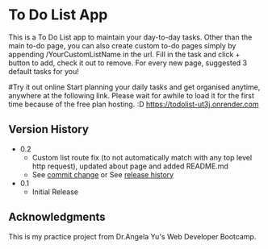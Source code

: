 # To Do List App
This is a To Do List app to maintain your day-to-day tasks. Other than the main to-do page, you can also create custom to-do pages simply by appending /YourCustomListName in the url. Fill in the task and click + button to add, check it out to remove. For every new page, suggested 3 default tasks for you!

#Try it out online
Start planning your daily tasks and get organised anytime, anywhere at the following link. Please wait for awhile to load it for the first time because of the free plan hosting. :D
https://todolist-ut3j.onrender.com

## Version History

* 0.2
    * Custom list route fix (to not automatically match with any top level http request), updated about page and added README.md
    * See [commit change]() or See [release history]()
* 0.1
    * Initial Release

## Acknowledgments

This is my practice project from Dr.Angela Yu's Web Developer Bootcamp.

